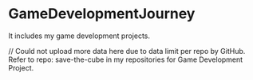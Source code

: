 # GameDevelopmentJourney
It includes my game development projects.

// Could not upload more data here due to data limit per repo by GitHub. Refer to repo: save-the-cube in my repositories for Game Development Project.
